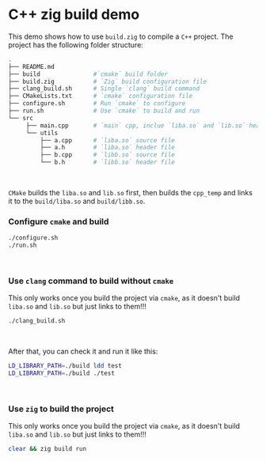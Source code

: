 # C++ zig build demo

This demo shows how to use `build.zig` to compile a `C++` project. The project
has the following folder structure:

```bash
.
├── README.md
├── build               #`cmake` build folder
├── build.zig           # `Zig` build configuration file
├── clang_build.sh      # Single `clang` build command
├── CMakeLists.txt      # `cmake` configuration file
├── configure.sh        # Run `cmake` to configure
├── run.sh              # Use `cmake` to build and run
└── src
     ├── main.cpp       # `main` cpp, inclue `liba.so` and `lib.so` header files
     └── utils
         ├── a.cpp      # `liba.so` source file
         ├── a.h        # `liba.so` header file
         ├── b.cpp      # `libb.so` source file
         └── b.h        # `libb.so` header file
```

</br>

`CMake` builds the `liba.so` and `lib.so` first, then builds the `cpp_temp`
and links it to the `build/liba.so`  and `build/libb.so`.

### Configure `cmake` and build

```bash
./configure.sh
./run.sh
```

</br>

### Use `clang` command to build without `cmake`

This only works once you build the project via `cmake`, as it doesn't build
`liba.so` and `lib.so` but just links to them!!!

```bash
./clang_build.sh
```

</br>

After that, you can check it and run it like this:

```bash
LD_LIBRARY_PATH=./build ldd test
LD_LIBRARY_PATH=./build ./test
```

</br>

### Use `zig` to build the project

This only works once you build the project via `cmake`, as it doesn't build
`liba.so` and `lib.so` but just links to them!!!

```bash
clear && zig build run
```

</br>

